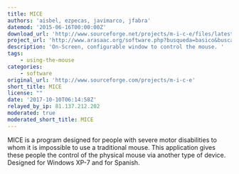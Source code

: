 ```yaml
---
title: MICE
authors: 'aisbel, ezpecas, javimarco, jfabra'
datemod: '2015-06-16T00:00:00Z'
download_url: 'http://www.sourceforge.net/projects/m-i-c-e/files/latest/download'
project_url: 'http://www.arasaac.org/software.php?busqueda=basico&buscador=2&id_tipo_software=5'
description: 'On-Screen, configurable window to control the mouse. '
tags:
    - using-the-mouse
categories:
    - software
original_url: 'http://www.sourceforge.com/projects/m-i-c-e'
short_title: MICE
license: ""
date: '2017-10-10T06:14:58Z'
relayed_by_ip: 81.137.212.202
moderated: true
moderated_short_title: MICE
---
```

MICE is a program designed for people with severe motor disabilities to whom it is impossible to use a traditional mouse. This application gives these people the control of the physical mouse via another type of device. Designed for Windows XP-7 and for Spanish. 